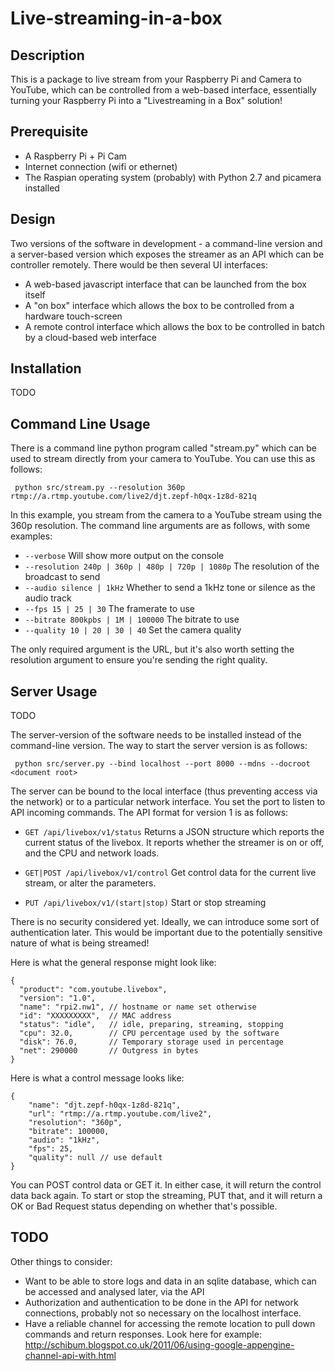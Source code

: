 Live-streaming-in-a-box
=======================

Description
-----------

This is a package to live stream from your Raspberry Pi and Camera to YouTube,
which can be controlled from a web-based interface, essentially turning your 
Raspberry Pi into a "Livestreaming in a Box" solution!

Prerequisite
------------

 * A Raspberry Pi + Pi Cam
 * Internet connection (wifi or ethernet)
 * The Raspian operating system (probably) with Python 2.7 and picamera installed


Design
------

Two versions of the software in development - a command-line version and
a server-based version which exposes the streamer as an API which can be
controller remotely. There would be then several UI interfaces:

  * A web-based javascript interface that can be launched from the box
    itself
  * A "on box" interface which allows the box to be controlled from a
    hardware touch-screen
  * A remote control interface which allows the box to be controlled in
    batch by a cloud-based web interface


Installation
------------

TODO


Command Line Usage
------------------

There is a command line python program called "stream.py" which can be used
to stream directly from your camera to YouTube. You can use this as follows:

```
 python src/stream.py --resolution 360p rtmp://a.rtmp.youtube.com/live2/djt.zepf-h0qx-1z8d-821q
```

In this example, you stream from the camera to a YouTube stream using the 360p
resolution. The command line arguments are as follows, with some examples:

  * `--verbose` Will show more output on the console
  * `--resolution 240p | 360p | 480p | 720p | 1080p` The resolution of the broadcast to send
  * `--audio silence | 1kHz` Whether to send a 1kHz tone or silence as the audio track
  * `--fps 15 | 25 | 30` The framerate to use
  * `--bitrate 800kpbs | 1M | 100000` The bitrate to use
  * `--quality 10 | 20 | 30 | 40` Set the camera quality
  
The only required argument is the URL, but it's also worth setting the resolution
argument to ensure you're sending the right quality.

Server Usage
------------

TODO

The server-version of the software needs to be installed instead of the command-line
version. The way to start the server version is as follows:

```
 python src/server.py --bind localhost --port 8000 --mdns --docroot <document root>
```

The server can be bound to the local interface (thus preventing access via the
network) or to a particular network interface. You set the port to listen to API
incoming commands. The API format for version 1 is as follows:

   * `GET /api/livebox/v1/status` Returns a JSON structure which reports the current
	 status of the livebox. It reports whether the streamer is on or off, and the CPU
	 and network loads.
	 
   * `GET|POST /api/livebox/v1/control` Get control data for the current live stream,
	 or alter the parameters.
	 
   * `PUT /api/livebox/v1/(start|stop)` Start or stop streaming
   
There is no security considered yet. Ideally, we can introduce some sort of authentication
later. This would be important due to the potentially sensitive nature of what is being
streamed!

Here is what the general response might look like:

```
{
  "product": "com.youtube.livebox",
  "version": "1.0",
  "name": "rpi2.nw1", // hostname or name set otherwise
  "id": "XXXXXXXXX",  // MAC address
  "status": "idle",   // idle, preparing, streaming, stopping
  "cpu": 32.0,        // CPU percentage used by the software
  "disk": 76.0,       // Temporary storage used in percentage
  "net": 290000       // Outgress in bytes
}
```

Here is what a control message looks like:

```
{
	"name": "djt.zepf-h0qx-1z8d-821q",
	"url": "rtmp://a.rtmp.youtube.com/live2",
	"resolution": "360p",
	"bitrate": 100000,
	"audio": "1kHz",
	"fps": 25,
	"quality": null // use default
}
```

You can POST control data or GET it. In either case, it will return the
control data back again. To start or stop the streaming, PUT that, and
it will return a OK or Bad Request status depending on whether that's possible.

TODO
----

Other things to consider:

  * Want to be able to store logs and data in an sqlite database, which can be
    accessed and analysed later, via the API
  * Authorization and authentication to be done in the API for network connections,
    probably not so necessary on the localhost interface.
  * Have a reliable channel for accessing the remote location to pull down commands
    and return responses. Look here for example: http://schibum.blogspot.co.uk/2011/06/using-google-appengine-channel-api-with.html
	

